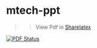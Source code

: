 # mtech-ppt

>> View Pdf in [Sharelatex](https://www.sharelatex.com/github/repos/sudhargk/mtech-ppt/builds/latest/output.pdf)

[![PDF Status](https://www.sharelatex.com/github/repos/sudhargk/mtech-ppt/builds/latest/badge.svg)](https://www.sharelatex.com/github/repos/sudhargk/mtech-ppt/builds/latest/output.pdf)
